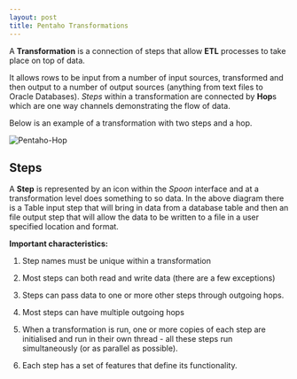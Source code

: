 ```yaml
---
layout: post
title: Pentaho Transformations
---
```


A **Transformation** is a connection of steps that allow **ETL** processes to take place on top of data.

It allows rows to be input from a number of input sources, transformed and then output to a number of output sources (anything from text files to Oracle Databases).
*Steps* within a transformation are connected by **Hop**s which are one way channels demonstrating the flow of data.

Below is an example of a transformation with two steps and a hop.

![Pentaho-Hop](https://anotherreeshu.files.wordpress.com/2014/12/capture11.png)

## Steps
A **Step** is represented by an icon within the *Spoon* interface and at a transformation level does something to so data.
In the above diagram there is a Table input step that will bring in data from a database table and then an file output step that will allow the data to be written to a file in a user specified location and format.

**Important characteristics:**
1. Step names must be unique within a transformation

2. Most steps can both read and write data (there are a few exceptions)

3. Steps can pass data to one or more other steps through outgoing hops.

4. Most steps can have multiple outgoing hops

5. When a transformation is run, one or more copies of each step are initialised and run in their own thread - all these steps run simultaneously (or as parallel as possible).

6. Each step has a set of features that define its functionality.

